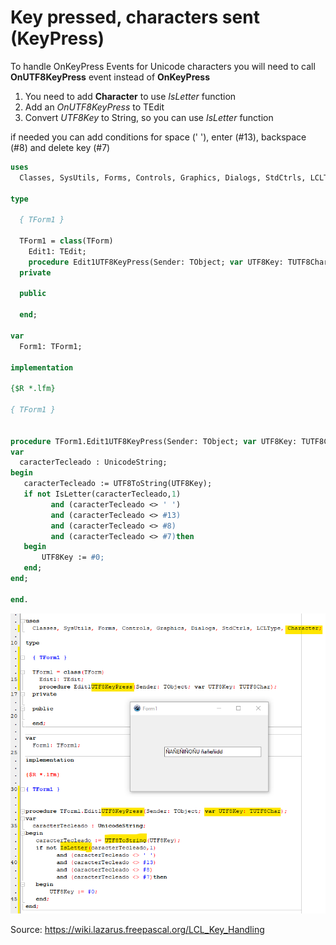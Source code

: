 # Key pressed, characters sent (KeyPress)


To handle OnKeyPress Events for Unicode characters you will need to call **OnUTF8KeyPress** event instead of **OnKeyPress**

1. You need to add **Character** to use _IsLetter_ function 
2. Add an _OnUTF8KeyPress_ to TEdit
3. Convert _UTF8Key_ to String, so you can use _IsLetter_ function

if needed you can add conditions for space (' '), enter (#13), backspace (#8) and delete key (#7)

```pascal
uses
  Classes, SysUtils, Forms, Controls, Graphics, Dialogs, StdCtrls, LCLType, Character;

type

  { TForm1 }

  TForm1 = class(TForm)
    Edit1: TEdit;
    procedure Edit1UTF8KeyPress(Sender: TObject; var UTF8Key: TUTF8Char);
  private

  public

  end;

var
  Form1: TForm1;

implementation

{$R *.lfm}

{ TForm1 }


procedure TForm1.Edit1UTF8KeyPress(Sender: TObject; var UTF8Key: TUTF8Char);
var
  caracterTecleado : UnicodeString;
begin
   caracterTecleado := UTF8ToString(UTF8Key);
   if not IsLetter(caracterTecleado,1)
         and (caracterTecleado <> ' ')
         and (caracterTecleado <> #13)
         and (caracterTecleado <> #8)
         and (caracterTecleado <> #7)then
   begin
       UTF8Key := #0;
   end;
end;

end.  

```

![Only letters sample](https://github.com/tmsanchez/devnotes/blob/main/lazarus/only_letters_lazarus.png "Only letters sample")

Source: https://wiki.lazarus.freepascal.org/LCL_Key_Handling
